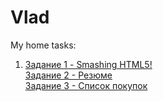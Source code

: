 # Vlad
My home tasks:<br>
<ol>
  <li>
    <a href="https://rabee4221.github.io/Homework-Smashing-HTML5/Smashing.html">Задание 1 - Smashing HTML5!</a><br>
    <a href="https://rabee4221.github.io/Homework-resume/Резюме.html">Задание 2 - Резюме</a><br>
    <a href="https://rabee4221.github.io/Homework-shopping-list/Список.html">Задание 3 - Список покупок</a><br>
  </li>
</ol>

